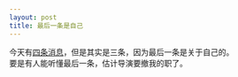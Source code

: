```yaml
---
layout: post
title: 最后一条是自己
---
```


<p>今天有<a href="http://www.francaisblog.com.cn/node/432">四条消息</a>，但是其实是三条，因为最后一条是关于自己的。<br />
要是有人能听懂最后一条，估计导演要撤我的职了。</p>
